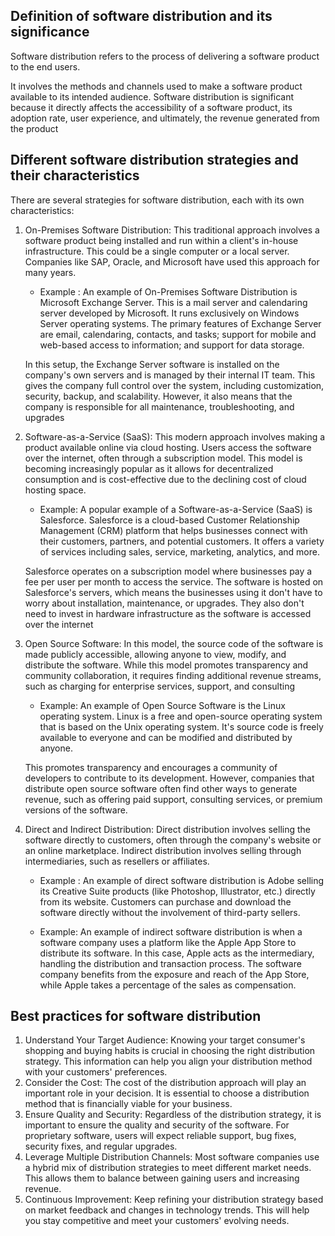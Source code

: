 
## Definition of software distribution and its significance 

Software distribution refers to the process of delivering a software product to the end users. 

It involves the methods and channels used to make a software product available to its intended audience. Software distribution is significant because it directly affects the accessibility of a software product, its adoption rate, user experience, and ultimately, the revenue generated from the product 

## Different software distribution strategies and their characteristics

There are several strategies for software distribution, each with its own characteristics:

1. On-Premises Software Distribution: This traditional approach involves a software product being installed and run within a client's in-house infrastructure. This could be a single computer or a local server. Companies like SAP, Oracle, and Microsoft have used this approach for many years.
    - Example : An example of On-Premises Software Distribution is Microsoft Exchange Server. This is a mail server and calendaring server developed by Microsoft. It runs exclusively on Windows Server operating systems. The primary features of Exchange Server are email, calendaring, contacts, and tasks; support for mobile and web-based access to information; and support for data storage.

    In this setup, the Exchange Server software is installed on the company's own servers and is managed by their internal IT team. This gives the company full control over the system, including customization, security, backup, and scalability. However, it also means that the company is responsible for all maintenance, troubleshooting, and upgrades
2. Software-as-a-Service (SaaS): This modern approach involves making a product available online via cloud hosting. Users access the software over the internet, often through a subscription model. This model is becoming increasingly popular as it allows for decentralized consumption and is cost-effective due to the declining cost of cloud hosting space.
    - Example: A popular example of a Software-as-a-Service (SaaS) is Salesforce. Salesforce is a cloud-based Customer Relationship Management (CRM) platform that helps businesses connect with their customers, partners, and potential customers. It offers a variety of services including sales, service, marketing, analytics, and more.

    Salesforce operates on a subscription model where businesses pay a fee per user per month to access the service. The software is hosted on Salesforce's servers, which means the businesses using it don't have to worry about installation, maintenance, or upgrades. They also don't need to invest in hardware infrastructure as the software is accessed over the internet
3. Open Source Software: In this model, the source code of the software is made publicly accessible, allowing anyone to view, modify, and distribute the software. While this model promotes transparency and community collaboration, it requires finding additional revenue streams, such as charging for enterprise services, support, and consulting 
    - Example: An example of Open Source Software is the Linux operating system. Linux is a free and open-source operating system that is based on the Unix operating system. It's source code is freely available to everyone and can be modified and distributed by anyone.

    This promotes transparency and encourages a community of developers to contribute to its development. However, companies that distribute open source software often find other ways to generate revenue, such as offering paid support, consulting services, or premium versions of the software.
4. Direct and Indirect Distribution: Direct distribution involves selling the software directly to customers, often through the company's website or an online marketplace. Indirect distribution involves selling through intermediaries, such as resellers or affiliates.
    - Example : An example of direct software distribution is Adobe selling its Creative Suite products (like Photoshop, Illustrator, etc.) directly from its website. Customers can purchase and download the software directly without the involvement of third-party sellers.

    - Example: An example of indirect software distribution is when a software company uses a platform like the Apple App Store to distribute its software. In this case, Apple acts as the intermediary, handling the distribution and transaction process. The software company benefits from the exposure and reach of the App Store, while Apple takes a percentage of the sales as compensation.




## Best practices for software distribution
1. Understand Your Target Audience: Knowing your target consumer's shopping and buying habits is crucial in choosing the right distribution strategy. This information can help you align your distribution method with your customers' preferences.
2. Consider the Cost: The cost of the distribution approach will play an important role in your decision. It is essential to choose a distribution method that is financially viable for your business.
3. Ensure Quality and Security: Regardless of the distribution strategy, it is important to ensure the quality and security of the software. For proprietary software, users will expect reliable support, bug fixes, security fixes, and regular upgrades.
4. Leverage Multiple Distribution Channels: Most software companies use a hybrid mix of distribution strategies to meet different market needs. This allows them to balance between gaining users and increasing revenue.
5. Continuous Improvement: Keep refining your distribution strategy based on market feedback and changes in technology trends. This will help you stay competitive and meet your customers' evolving needs.